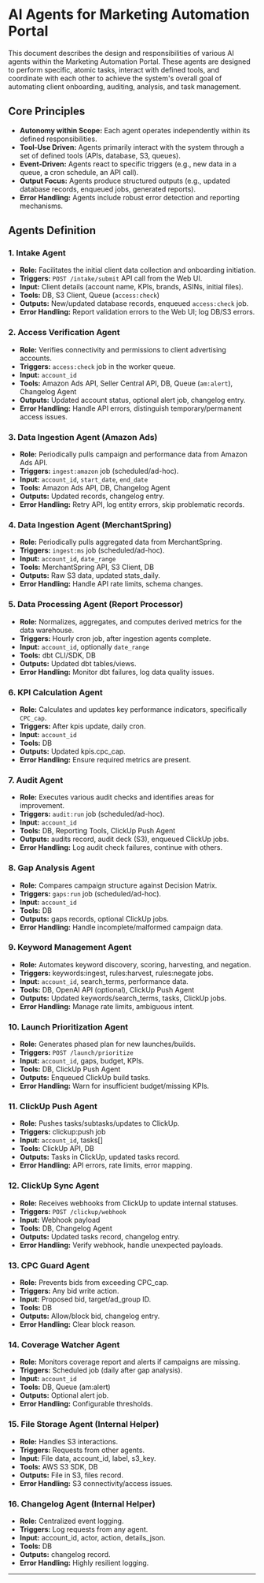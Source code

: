 # AI Agents for Marketing Automation Portal

This document describes the design and responsibilities of various AI agents within the Marketing Automation Portal. These agents are designed to perform specific, atomic tasks, interact with defined tools, and coordinate with each other to achieve the system's overall goal of automating client onboarding, auditing, analysis, and task management.

## Core Principles

* **Autonomy within Scope:** Each agent operates independently within its defined responsibilities.
* **Tool-Use Driven:** Agents primarily interact with the system through a set of defined tools (APIs, database, S3, queues).
* **Event-Driven:** Agents react to specific triggers (e.g., new data in a queue, a cron schedule, an API call).
* **Output Focus:** Agents produce structured outputs (e.g., updated database records, enqueued jobs, generated reports).
* **Error Handling:** Agents include robust error detection and reporting mechanisms.

## Agents Definition

### 1. Intake Agent

* **Role:** Facilitates the initial client data collection and onboarding initiation.
* **Triggers:** `POST /intake/submit` API call from the Web UI.
* **Input:** Client details (account name, KPIs, brands, ASINs, initial files).
* **Tools:** DB, S3 Client, Queue (`access:check`)
* **Outputs:** New/updated database records, enqueued `access:check` job.
* **Error Handling:** Report validation errors to the Web UI; log DB/S3 errors.

### 2. Access Verification Agent

* **Role:** Verifies connectivity and permissions to client advertising accounts.
* **Triggers:** `access:check` job in the worker queue.
* **Input:** `account_id`
* **Tools:** Amazon Ads API, Seller Central API, DB, Queue (`am:alert`), Changelog Agent
* **Outputs:** Updated account status, optional alert job, changelog entry.
* **Error Handling:** Handle API errors, distinguish temporary/permanent access issues.

### 3. Data Ingestion Agent (Amazon Ads)

* **Role:** Periodically pulls campaign and performance data from Amazon Ads API.
* **Triggers:** `ingest:amazon` job (scheduled/ad-hoc).
* **Input:** `account_id`, `start_date`, `end_date`
* **Tools:** Amazon Ads API, DB, Changelog Agent
* **Outputs:** Updated records, changelog entry.
* **Error Handling:** Retry API, log entity errors, skip problematic records.

### 4. Data Ingestion Agent (MerchantSpring)

* **Role:** Periodically pulls aggregated data from MerchantSpring.
* **Triggers:** `ingest:ms` job (scheduled/ad-hoc).
* **Input:** `account_id`, `date_range`
* **Tools:** MerchantSpring API, S3 Client, DB
* **Outputs:** Raw S3 data, updated stats_daily.
* **Error Handling:** Handle API rate limits, schema changes.

### 5. Data Processing Agent (Report Processor)

* **Role:** Normalizes, aggregates, and computes derived metrics for the data warehouse.
* **Triggers:** Hourly cron job, after ingestion agents complete.
* **Input:** `account_id`, optionally `date_range`
* **Tools:** dbt CLI/SDK, DB
* **Outputs:** Updated dbt tables/views.
* **Error Handling:** Monitor dbt failures, log data quality issues.

### 6. KPI Calculation Agent

* **Role:** Calculates and updates key performance indicators, specifically `CPC_cap`.
* **Triggers:** After kpis update, daily cron.
* **Input:** `account_id`
* **Tools:** DB
* **Outputs:** Updated kpis.cpc_cap.
* **Error Handling:** Ensure required metrics are present.

### 7. Audit Agent

* **Role:** Executes various audit checks and identifies areas for improvement.
* **Triggers:** `audit:run` job (scheduled/ad-hoc).
* **Input:** `account_id`
* **Tools:** DB, Reporting Tools, ClickUp Push Agent
* **Outputs:** audits record, audit deck (S3), enqueued ClickUp jobs.
* **Error Handling:** Log audit check failures, continue with others.

### 8. Gap Analysis Agent

* **Role:** Compares campaign structure against Decision Matrix.
* **Triggers:** `gaps:run` job (scheduled/ad-hoc).
* **Input:** `account_id`
* **Tools:** DB
* **Outputs:** gaps records, optional ClickUp jobs.
* **Error Handling:** Handle incomplete/malformed campaign data.

### 9. Keyword Management Agent

* **Role:** Automates keyword discovery, scoring, harvesting, and negation.
* **Triggers:** keywords:ingest, rules:harvest, rules:negate jobs.
* **Input:** `account_id`, search_terms, performance data.
* **Tools:** DB, OpenAI API (optional), ClickUp Push Agent
* **Outputs:** Updated keywords/search_terms, tasks, ClickUp jobs.
* **Error Handling:** Manage rate limits, ambiguous intent.

### 10. Launch Prioritization Agent

* **Role:** Generates phased plan for new launches/builds.
* **Triggers:** `POST /launch/prioritize`
* **Input:** `account_id`, gaps, budget, KPIs.
* **Tools:** DB, ClickUp Push Agent
* **Outputs:** Enqueued ClickUp build tasks.
* **Error Handling:** Warn for insufficient budget/missing KPIs.

### 11. ClickUp Push Agent

* **Role:** Pushes tasks/subtasks/updates to ClickUp.
* **Triggers:** clickup:push job
* **Input:** `account_id`, tasks[]
* **Tools:** ClickUp API, DB
* **Outputs:** Tasks in ClickUp, updated tasks record.
* **Error Handling:** API errors, rate limits, error mapping.

### 12. ClickUp Sync Agent

* **Role:** Receives webhooks from ClickUp to update internal statuses.
* **Triggers:** `POST /clickup/webhook`
* **Input:** Webhook payload
* **Tools:** DB, Changelog Agent
* **Outputs:** Updated tasks record, changelog entry.
* **Error Handling:** Verify webhook, handle unexpected payloads.

### 13. CPC Guard Agent

* **Role:** Prevents bids from exceeding CPC_cap.
* **Triggers:** Any bid write action.
* **Input:** Proposed bid, target/ad_group ID.
* **Tools:** DB
* **Outputs:** Allow/block bid, changelog entry.
* **Error Handling:** Clear block reason.

### 14. Coverage Watcher Agent

* **Role:** Monitors coverage report and alerts if campaigns are missing.
* **Triggers:** Scheduled job (daily after gap analysis).
* **Input:** `account_id`
* **Tools:** DB, Queue (am:alert)
* **Outputs:** Optional alert job.
* **Error Handling:** Configurable thresholds.

### 15. File Storage Agent (Internal Helper)

* **Role:** Handles S3 interactions.
* **Triggers:** Requests from other agents.
* **Input:** File data, account_id, label, s3_key.
* **Tools:** AWS S3 SDK, DB
* **Outputs:** File in S3, files record.
* **Error Handling:** S3 connectivity/access issues.

### 16. Changelog Agent (Internal Helper)

* **Role:** Centralized event logging.
* **Triggers:** Log requests from any agent.
* **Input:** account_id, actor, action, details_json.
* **Tools:** DB
* **Outputs:** changelog record.
* **Error Handling:** Highly resilient logging.

---
